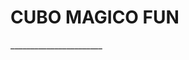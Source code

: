 <h1>CUBO MAGICO FUN</h1>
_______________________
<a href="https://timely-babka-c67b3a.netlify.app/">
